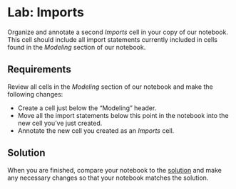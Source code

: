 # Lab: Imports

Organize and annotate a second *Imports* cell in your copy of our notebook.
This cell should include all import statements currently included in cells
found in the *Modeling* section of our notebook.

## Requirements

Review all cells in the *Modeling* section of our notebook and make the
following changes:

- Create a cell just below the “Modeling” header.
- Move all the import statements below this point in the notebook into the
  new cell you’ve just created.
- Annotate the new cell you created as an *Imports* cell.

## Solution

When you are finished, compare your notebook to the 
[solution](lab-imports-solution.md) and make any
necessary changes so that your notebook matches the solution.
